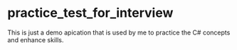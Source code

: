 # practice_test_for_interview

This is just a demo apication that is used by me to practice the C# concepts and enhance skills.
